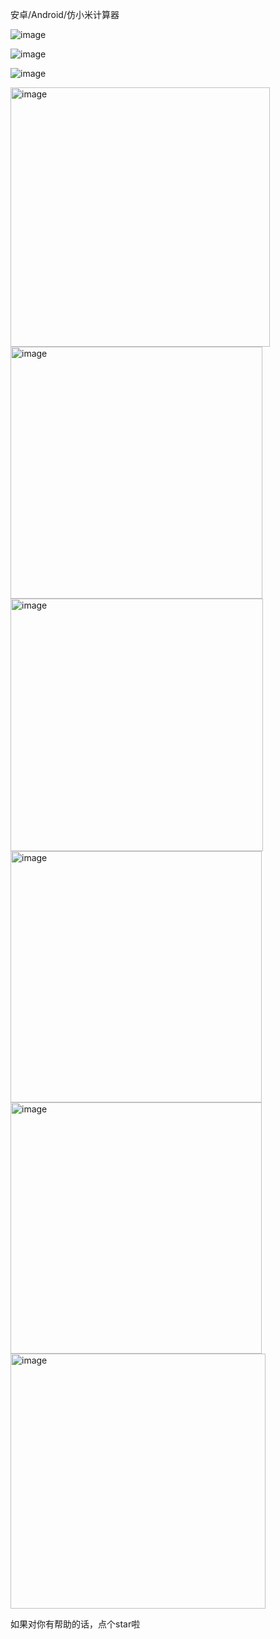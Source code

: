 安卓/Android/仿小米计算器

![image](https://github.com/Yogurt007/MIUI_Calculator/assets/56493636/6113ef04-669a-4f7a-b1c9-328b29356729)

![image](https://github.com/Yogurt007/MIUI_Calculator/assets/56493636/542844a1-1fff-4f23-9361-ac18f6674d2e)

![image](https://github.com/Yogurt007/MIUI_Calculator/assets/56493636/1e65c1bc-03f3-4367-bbf6-3bd7bdcfbdf6)

<img width="415" alt="image" src="https://github.com/Yogurt007/MIUI_Calculator/assets/56493636/2c975d60-5908-49ea-b908-5f8c747b70f4">

<img width="403" alt="image" src="https://github.com/Yogurt007/MIUI_Calculator/assets/56493636/881a395e-901a-4e04-820e-316b1c6a0e5d">

<img width="404" alt="image" src="https://github.com/Yogurt007/MIUI_Calculator/assets/56493636/be1bb19c-88ae-450d-a2fa-588bfd53502d">

<img width="402" alt="image" src="https://github.com/Yogurt007/MIUI_Calculator/assets/56493636/f43ce811-32ad-45c4-8cd9-65ddd3ccdfd9">

<img width="402" alt="image" src="https://github.com/Yogurt007/MIUI_Calculator/assets/56493636/b5dd23ce-856e-4dd4-b075-a9262a6d5fcf">

<img width="408" alt="image" src="https://github.com/Yogurt007/MIUI_Calculator/assets/56493636/39346922-0012-4d90-9bb1-8bf6f12cd88e">

如果对你有帮助的话，点个star啦


